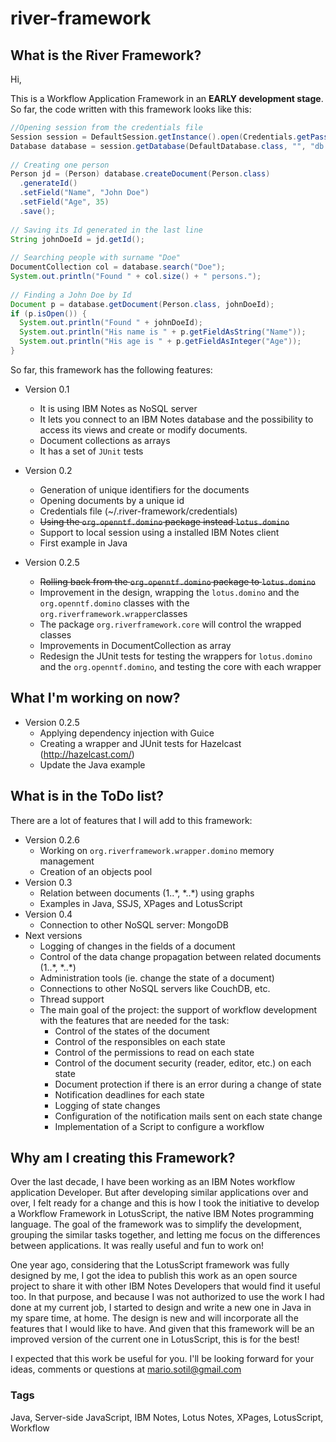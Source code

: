 # river-framework

## What is the River Framework?

Hi, 

This is a Workflow Application Framework in an **EARLY development stage**. So far, the code written with this framework looks like this:

```java
//Opening session from the credentials file
Session session = DefaultSession.getInstance().open(Credentials.getPassword());
Database database = session.getDatabase(DefaultDatabase.class, "", "db.nsf");
    
// Creating one person
Person jd = (Person) database.createDocument(Person.class)
  .generateId()
  .setField("Name", "John Doe")
  .setField("Age", 35)
  .save();
    
// Saving its Id generated in the last line
String johnDoeId = jd.getId();
    
// Searching people with surname "Doe"				
DocumentCollection col = database.search("Doe");
System.out.println("Found " + col.size() + " persons.");
		
// Finding a John Doe by Id
Document p = database.getDocument(Person.class, johnDoeId);
if (p.isOpen()) {
  System.out.println("Found " + johnDoeId);
  System.out.println("His name is " + p.getFieldAsString("Name"));
  System.out.println("His age is " + p.getFieldAsInteger("Age"));
} 
```

So far, this framework has the following features: 

- Version 0.1
  - It is using IBM Notes as NoSQL server
  - It lets you connect to an IBM Notes database and the possibility to access its views and create or modify documents.
  - Document collections as arrays
  - It has a set of `JUnit` tests

- Version 0.2
  - Generation of unique identifiers for the documents
  - Opening documents by a unique id
  - Credentials file (~/.river-framework/credentials)
  - ~~Using the `org.openntf.domino` package instead `lotus.domino`~~
  - Support to local session using a installed IBM Notes client 
  - First example in Java

- Version 0.2.5
  - ~~Rolling back from the `org.openntf.domino` package to `lotus.domino`~~
  - Improvement in the design, wrapping the `lotus.domino` and the `org.openntf.domino` classes with the `org.riverframework.wrapper`classes
  - The package `org.riverframework.core` will control the wrapped classes 
  - Improvements in DocumentCollection as array
  - Redesign the JUnit tests for testing the wrappers for `lotus.domino` and the `org.openntf.domino`, and testing the core with each wrapper

## What I'm working on now?

- Version 0.2.5
  - Applying dependency injection with Guice
  - Creating a wrapper and JUnit tests for Hazelcast (http://hazelcast.com/)
  - Update the Java example

## What is in the ToDo list?

There are a lot of features that I will add to this framework:

- Version 0.2.6
  - Working on `org.riverframework.wrapper.domino` memory management
  - Creation of an objects pool
- Version 0.3
  - Relation between documents (1..\*, \*..\*) using graphs
  - Examples in Java, SSJS, XPages and LotusScript
- Version 0.4
  - Connection to other NoSQL server: MongoDB
- Next versions
  - Logging of changes in the fields of a document
  - Control of the data change propagation between related documents (1..\*, \*..\*)
  - Administration tools (ie. change the state of a document)
  - Connections to other NoSQL servers like CouchDB, etc.
  - Thread support
  - The main goal of the project: the support of workflow development with the features that are needed for the task:
    - Control of the states of the document
    - Control of the responsibles on each state
    - Control of the permissions to read on each state
    - Control of the document security (reader, editor, etc.) on each state
    - Document protection if there is an error during a change of state
    - Notification deadlines for each state
    - Logging of state changes
    - Configuration of the notification mails sent on each state change
    - Implementation of a Script to configure a workflow
  

## Why am I creating this Framework?

Over the last decade, I have been working as an IBM Notes workflow application Developer. But after developing similar applications over and over, I felt ready for a change and this is how I took the initiative to develop a Workflow Framework in LotusScript, the native IBM Notes programming language. The goal of the framework was to simplify the development, grouping the similar tasks together, and letting me focus on the differences between applications. It was really useful and fun to work on!

One year ago, considering that the LotusScript framework was fully designed by me, I got the idea to publish this work as an open source project to share it with other IBM Notes Developers that would find it useful too. In that purpose, and because I was not authorized to use the work I had done at my current job, I started to design and write a new one in Java in my spare time, at home. The design is new and will incorporate all the features that I would like to have. And given that this framework will be an improved version of the current one in LotusScript, this is for the best!

I expected that this work be useful for you. I'll be looking forward for your ideas, comments or questions at mario.sotil@gmail.com


### Tags

Java, Server-side JavaScript, IBM Notes, Lotus Notes, XPages, LotusScript, Workflow




